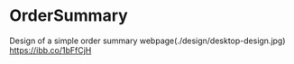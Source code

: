 # OrderSummary
Design of  a simple order summary webpage(./design/desktop-design.jpg)
https://ibb.co/1bFfCjH

